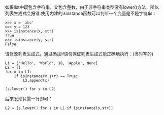 如果list中既包含字符串，又包含整数，由于非字符串类型没有lower()方法，所以列表生成式会报错.使用内建的isinstance函数可以判断一个变量是不是字符串：
```
>>> x = 'abc'
>>> y = 123
>>> isinstance(x, str)
True
>>> isinstance(y, str)
False
```
请修改列表生成式，通过添加if语句保证列表生成式能正确地执行：(当时写的)
```
L1 = ['Hello', 'World', 18, 'Apple', None]
L2 = []
for x in L1:
    if isinstance(x,str) == True:
        L2.append(x)  

[s.lower() for s in L2]
```
后来发现只需一行即可：
```
L2 = [s.lower() for s in L1 if isinstance(s,str)]
```
